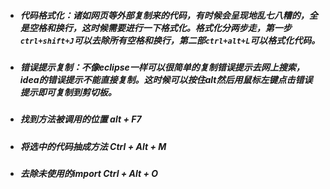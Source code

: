 * ##### 代码格式化：诸如网页等外部复制来的代码，有时候会呈现地乱七八糟的，全是空格和换行，这时候需要进行一下格式化。格式化分两步走，第一步`ctrl+shift+J`可以去除所有空格和换行，第二部`ctrl+alt+L`可以格式化代码。
* ##### 错误提示复制：不像eclipse一样可以很简单的复制错误提示去网上搜索，idea的错误提示不能直接复制。这时候可以按住alt然后用鼠标左键点击错误提示即可复制到剪切板。
* ##### 找到方法被调用的位置 alt + F7
* ##### 将选中的代码抽成方法 Ctrl + Alt + M  
* ##### 去除未使用的import Ctrl + Alt + O
